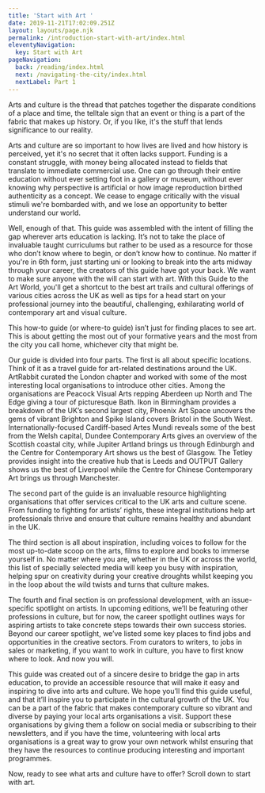 ```yaml
---
title: 'Start with Art '
date: 2019-11-21T17:02:09.251Z
layout: layouts/page.njk
permalink: /introduction-start-with-art/index.html
eleventyNavigation:
  key: Start with Art
pageNavigation:
  back: /reading/index.html
  next: /navigating-the-city/index.html
  nextLabel: Part 1
---
```

Arts and culture is the thread that patches together the disparate conditions of a place and time, the telltale sign that an event or thing is a part of the fabric that makes up history. Or, if you like, it's the stuff that lends significance to our reality. 

Arts and culture are so important to how lives are lived and how history is perceived, yet it's no secret that it often lacks support. Funding is a constant struggle, with money being allocated instead to fields that translate to immediate commercial use. One can go through their entire education without ever setting foot in a gallery or museum, without ever knowing why perspective is artificial or how image reproduction birthed authenticity as a concept. We cease to engage critically with the visual stimuli we're bombarded with, and we lose an opportunity to better understand our world.

Well, enough of that. This guide was assembled with the intent of filling the gap wherever arts education is lacking. It’s not to take the place of invaluable taught curriculums but rather to be used as a resource for those who don’t know where to begin, or don’t know how to continue. No matter if you're in 6th form, just starting uni or looking to break into the arts midway through your career, the creators of this guide have got your back. We want to make sure anyone with the will can start with art. With this Guide to the Art World, you'll get a shortcut to the best art trails and cultural offerings of various cities across the UK as well as tips for a head start on your professional journey into the beautiful, challenging, exhilarating world of contemporary art and visual culture.

This how-to guide (or where-to guide) isn’t just for finding places to see art. This is about getting the most out of your formative years and the most from the city you call home, whichever city that might be.

Our guide is divided into four parts. The first is all about specific locations. Think of it as a travel guide for art-related destinations around the UK. ArtRabbit curated the London chapter and worked with some of the most interesting local organisations to introduce other cities. Among the organisations are Peacock Visual Arts repping Aberdeen up North and The Edge giving a tour of picturesque Bath. Ikon in Birmingham provides a breakdown of the UK’s second largest city, Phoenix Art Space uncovers the gems of vibrant Brighton and Spike Island covers Bristol in the South West. Internationally-focused Cardiff-based Artes Mundi reveals some of the best from the Welsh capital, Dundee Contemporary Arts gives an overview of the Scottish coastal city, while Jupiter Artland brings us through Edinburgh and the Centre for Contemporary Art shows us the best of Glasgow. The Tetley provides insight into the creative hub that is Leeds and OUTPUT Gallery shows us the best of Liverpool while the Centre for Chinese Contemporary Art brings us through Manchester. 

The second part of the guide is an invaluable resource highlighting organisations that offer services critical to the UK arts and culture scene. From funding to fighting for artists’ rights, these integral institutions help art professionals thrive and ensure that culture remains healthy and abundant in the UK. 

The third section is all about inspiration, including voices to follow for the most up-to-date scoop on the arts, films to explore and books to immerse yourself in. No matter where you are, whether in the UK or across the world, this list of specially selected media will keep you busy with inspiration, helping spur on creativity during your creative droughts whilst keeping you in the loop about the wild twists and turns that culture makes. 

The fourth and final section is on professional development, with an issue-specific spotlight on artists. In upcoming editions, we’ll be featuring other professions in culture, but for now, the career spotlight outlines ways for aspiring artists to take concrete steps towards their own success stories. Beyond our career spotlight, we’ve listed some key places to find jobs and opportunities in the creative sectors. From curators to writers, to jobs in sales or marketing, if you want to work in culture, you have to first know where to look. And now you will. 

This guide was created out of a sincere desire to bridge the gap in arts education, to provide an accessible resource that will make it easy and inspiring to dive into arts and culture. We hope you’ll find this guide useful, and that it’ll inspire you to participate in the cultural growth of the UK. You can be a part of the fabric that makes contemporary culture so vibrant and diverse by paying your local arts organisations a visit. Support these organisations by giving them a follow on social media or subscribing to their newsletters, and if you have the time, volunteering with local arts organisations is a great way to grow your own network whilst ensuring that they have the resources to continue producing interesting and important programmes. 

Now, ready to see what arts and culture have to offer? Scroll down to start with art.
